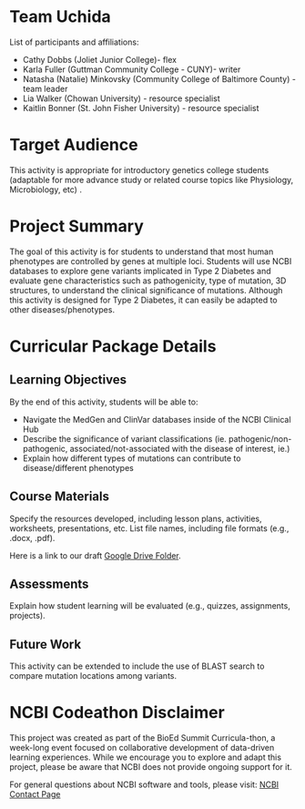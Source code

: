 # Team Uchida

List of participants and affiliations:  
- Cathy Dobbs (Joliet Junior College)- flex  
- Karla Fuller (Guttman Community College - CUNY)- writer  
- Natasha (Natalie) Minkovsky (Community College of Baltimore County) - team leader  
- Lia Walker (Chowan University) - resource specialist  
- Kaitlin Bonner (St. John Fisher University) - resource specialist

# Target Audience
This activity is appropriate for introductory genetics college students (adaptable for more advance study or related course topics like Physiology, Microbiology, etc)
.
# Project Summary
The goal of this activity is for students to understand that most human phenotypes are controlled by genes at multiple loci. Students will use NCBI databases to explore gene variants implicated in Type 2 Diabetes and evaluate gene characteristics such as pathogenicity, type of mutation, 3D structures, to understand the clinical significance of mutations. Although this activity is designed for Type 2 Diabetes, it can easily be adapted to other diseases/phenotypes.

# Curricular Package Details

## Learning Objectives
By the end of this activity, students will be able to:
- Navigate the MedGen and ClinVar databases inside of the NCBI Clinical Hub
- Describe the significance of variant classifications (ie. pathogenic/non-pathogenic, associated/not-associated with the disease of interest, ie.)
- Explain how different types of mutations can contribute to disease/different phenotypes
  
## Course Materials
Specify the resources developed, including lesson plans, activities, worksheets, presentations, etc. List file names, including file formats (e.g., .docx, .pdf).

Here is a link to our draft [Google Drive Folder](https://drive.google.com/drive/folders/1-Ei2s2P8MfyhbwFiWv-oYe3jBxWY5xAj?usp=sharing).

## Assessments
Explain how student learning will be evaluated (e.g., quizzes, assignments, projects).

## Future Work
This activity can be extended to include the use of BLAST search to compare mutation locations among variants.

# NCBI Codeathon Disclaimer
This project was created as part of the BioEd Summit Curricula-thon, a week-long event focused on collaborative development of data-driven learning experiences. While we encourage you to explore and adapt this project, please be aware that NCBI does not provide ongoing support for it.

For general questions about NCBI software and tools, please visit: [NCBI Contact Page](https://www.ncbi.nlm.nih.gov/home/about/contact/)

